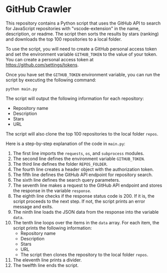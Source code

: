 # GitHub Crawler
This repository contains a Python script that uses the GitHub API to search for JavaScript repositories with "vscode-extension" in the name, description, or readme. The script then sorts the results by stars (ranking) and downloads the top 100 repositories to a local folder.

To use the script, you will need to create a GitHub personal access token and set the environment variable `GITHUB_TOKEN` to the value of your token. You can create a personal access token at https://github.com/settings/tokens.

Once you have set the `GITHUB_TOKEN` environment variable, you can run the script by executing the following command:

```
python main.py
```

The script will output the following information for each repository:

* Repository name
* Description
* Stars
* URL

The script will also clone the top 100 repositories to the local folder `repos`.

Here is a step-by-step explanation of the code in `main.py`:

1. The first line imports the `requests`, `os`, and `subprocess` modules.
2. The second line defines the environment variable `GITHUB_TOKEN`.
3. The third line defines the folder `REPOS_FOLDER`.
4. The fourth line creates a header object with the authorization token.
5. The fifth line defines the GitHub API endpoint for repository search.
6. The sixth line defines the search query parameters.
7. The seventh line makes a request to the GitHub API endpoint and stores the response in the variable `response`.
8. The eighth line checks if the response status code is 200. If it is, the script proceeds to the next step. If not, the script prints an error message and exits.
9. The ninth line loads the JSON data from the response into the variable `data`.
10. The tenth line loops over the items in the `data` array. For each item, the script prints the following information:
    * Repository name
    * Description
    * Stars
    * URL
    * The script then clones the repository to the local folder `repos`.
11. The eleventh line prints a divider.
12. The twelfth line ends the script.
